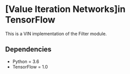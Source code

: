 # [Value Iteration Networks]in TensorFlow

This is a VIN implementation of the Filter module.


## Dependencies
* Python = 3.6
* TensorFlow = 1.0

